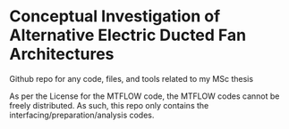 # Conceptual Investigation of Alternative Electric Ducted Fan Architectures
 Github repo for any code, files, and tools related to my MSc thesis

 As per the License for the MTFLOW code, the MTFLOW codes cannot be freely distributed. 
 As such, this repo only contains the interfacing/preparation/analysis codes. 
